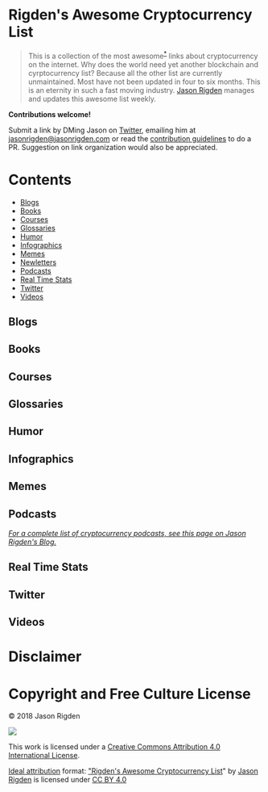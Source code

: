 # Rigden's Awesome Cryptocurrency List 
> This is a collection of the most awesome<sup>[*](#disclaimer)</sup> links about cryptocurrency on the internet. Why does the world need yet another blockchain and cyrptocurrency list? Because all the other list are currently unmaintained. Most have not been updated in four to six months. This is an eternity in such a fast moving industry.  [Jason Rigden](https://twitter.com/mr_rigden) manages and updates this awesome list weekly. 

**Contributions welcome!** 

Submit a link by DMing Jason on [Twitter](https://twitter.com/mr_rigden), emailing him at jasonrigden@jasonrigden.com or read the [contribution guidelines](contributing.md) to do a PR. Suggestion on link organization would also be appreciated.



# Contents
- [Blogs](#blogs)
- [Books](#books)
- [Courses](#courses)
- [Glossaries](#glossaries)
- [Humor](#humor)
- [Infographics](#infographics)
- [Memes](#memes)
- [Newletters](#newsletters)
- [Podcasts](#podcasts)
- [Real Time Stats](#real-time-stats)
- [Twitter](#twitter)
- [Videos](#videos)


## Blogs

## Books

## Courses

## Glossaries

## Humor

## Infographics

## Memes

## Podcasts
*[For a complete list of cryptocurrency podcasts, see this page on Jason Rigden's Blog.](https://jasonrigden.com/posts/list_of_cryptocurrency_podcasts/)*

## Real Time Stats

## Twitter

## Videos

# Disclaimer

# Copyright and Free Culture License
© 2018 Jason Rigden

![](https://i.creativecommons.org/l/by/4.0/88x31.png) 

This work is licensed under a [Creative Commons Attribution 4.0 International License](http://creativecommons.org/licenses/by/4.0/).

[Ideal attribution](https://creativecommons.org/use-remix/get-permission/) format: ["Rigden's Awesome Cryptocurrency List](https://github.com/jrigden/awesome-list-cryptocurrency)" by [Jason Rigden](https://jasonrigden.com/) is licensed under [CC BY 4.0](https://creativecommons.org/licenses/by/4.0/)


